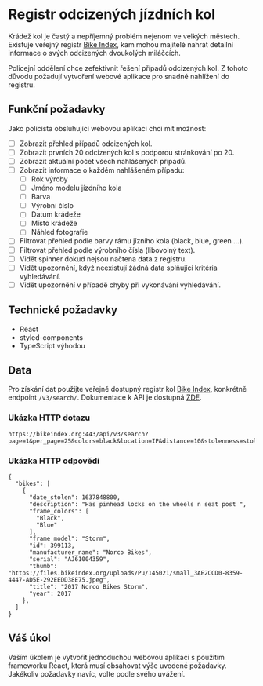 # Registr odcizených jízdních kol

Krádež kol je častý a nepříjemný problém nejenom ve velkých městech. Existuje veřejný registr [Bike Index](https://bikeindex.org), kam mohou majitelé nahrát detailní informace o svých odcizených dvoukolých miláčcích.

Policejní oddělení chce zefektivnit řešení případů odcizených kol. Z tohoto důvodu požadují vytvoření webové aplikace pro snadné nahlížení do registru.

## Funkční požadavky
Jako policista obsluhující webovou aplikaci chci mít možnost:

- [ ] Zobrazit přehled případů odcizených kol.
- [ ] Zobrazit prvních 20 odcizených kol s podporou stránkování po 20.
- [ ] Zobrazit aktuální počet všech nahlášených případů.
- [ ] Zobrazit informace o každém nahlášeném případu:
    - [ ] Rok výroby
    - [ ] Jméno modelu jízdního kola
    - [ ] Barva
    - [ ] Výrobní číslo
    - [ ] Datum krádeže
    - [ ] Místo krádeže
    - [ ] Náhled fotografie
- [ ] Filtrovat přehled podle barvy rámu jízního kola (black, blue, green ...).
- [ ] Filtrovat přehled podle výrobního čísla (libovolný text).
- [ ] Vidět spinner dokud nejsou načtena data z registru.
- [ ] Vidět upozornění, když neexistují žádná data splňující kritéria vyhledávání.
- [ ] Vidět upozornění v případě chyby při vykonávání vyhledávání.

## Technické požadavky

- React
- styled-components
- TypeScript výhodou

## Data

Pro získání dat použijte veřejně dostupný registr kol [Bike Index](https://bikeindex.org), konkrétně endpoint `/v3/search/`. Dokumentace k API je dostupná [ZDE](https://bikeindex.org/documentation/api_v3#!/search/GET_version_search_format_get_0).

### Ukázka HTTP dotazu
```
https://bikeindex.org:443/api/v3/search?page=1&per_page=25&colors=black&location=IP&distance=10&stolenness=stolen
```

### Ukázka HTTP odpovědi

```
{
  "bikes": [
    {
      "date_stolen": 1637848800,
      "description": "Has pinhead locks on the wheels n seat post ",
      "frame_colors": [
        "Black",
        "Blue"
      ],
      "frame_model": "Storm",
      "id": 399113,
      "manufacturer_name": "Norco Bikes",
      "serial": "AJ61004359",
      "thumb": "https://files.bikeindex.org/uploads/Pu/145021/small_3AE2CCD0-8359-4447-AD5E-292EEDD38E75.jpeg",
      "title": "2017 Norco Bikes Storm",
      "year": 2017
    },
  ]
}
```


## Váš úkol
Vaším úkolem je vytvořit jednoduchou webovou aplikaci s použitím frameworku React, která musí obsahovat výše uvedené požadavky. Jakékoliv požadavky navíc, volte podle svého uvážení.

